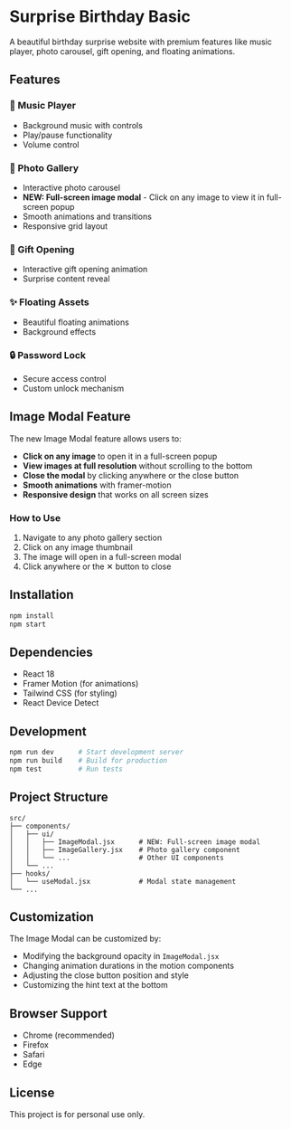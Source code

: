 # Surprise Birthday Basic

A beautiful birthday surprise website with premium features like music player, photo carousel, gift opening, and floating animations.

## Features

### 🎵 Music Player

- Background music with controls
- Play/pause functionality
- Volume control

### 📸 Photo Gallery

- Interactive photo carousel
- **NEW: Full-screen image modal** - Click on any image to view it in full-screen popup
- Smooth animations and transitions
- Responsive grid layout

### 🎁 Gift Opening

- Interactive gift opening animation
- Surprise content reveal

### ✨ Floating Assets

- Beautiful floating animations
- Background effects

### 🔒 Password Lock

- Secure access control
- Custom unlock mechanism

## Image Modal Feature

The new Image Modal feature allows users to:

- **Click on any image** to open it in a full-screen popup
- **View images at full resolution** without scrolling to the bottom
- **Close the modal** by clicking anywhere or the close button
- **Smooth animations** with framer-motion
- **Responsive design** that works on all screen sizes

### How to Use

1. Navigate to any photo gallery section
2. Click on any image thumbnail
3. The image will open in a full-screen modal
4. Click anywhere or the ✕ button to close

## Installation

```bash
npm install
npm start
```

## Dependencies

- React 18
- Framer Motion (for animations)
- Tailwind CSS (for styling)
- React Device Detect

## Development

```bash
npm run dev      # Start development server
npm run build    # Build for production
npm test         # Run tests
```

## Project Structure

```
src/
├── components/
│   ├── ui/
│   │   ├── ImageModal.jsx      # NEW: Full-screen image modal
│   │   ├── ImageGallery.jsx    # Photo gallery component
│   │   └── ...                 # Other UI components
│   └── ...
├── hooks/
│   └── useModal.jsx            # Modal state management
└── ...
```

## Customization

The Image Modal can be customized by:

- Modifying the background opacity in `ImageModal.jsx`
- Changing animation durations in the motion components
- Adjusting the close button position and style
- Customizing the hint text at the bottom

## Browser Support

- Chrome (recommended)
- Firefox
- Safari
- Edge

## License

This project is for personal use only.
